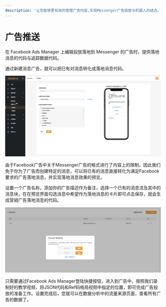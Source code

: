 ```yaml
---
description: '让您能够更有效的管理广告内容,实现Messenger广告投放与机器人的结合。'
---
```


# 广告推送

在 Facebook Ads Manager 上编辑投放落地到 Messenger 的广告时，提供落地消息的代码与追踪数据代码。

通过新建消息广告，就可以把已有对消息转化成落地消息代码。

![&#x9884;&#x89C8;&#x6D88;&#x606F;](../.gitbook/assets/image%20%28207%29.png)

由于Facebook广告中关于Messenger广告的格式进行了内容上的限制，因此我们免于你为了广告而创建特定的消息，可以将已有的消息直接转化为满足Facebook要求的广告落地消息，并实现落地消息效果的预览。

设置一个广告名称，添加你的广告描述作为备注，选择一个已有的消息流及其中的消息块，在在预览界面勾选消息中希望作为落地消息的卡片即可点击保存，就会生成营销广告落地消息的代码。

![&#x6D88;&#x606F;&#x4EE3;&#x7801;](../.gitbook/assets/image%20%28186%29.png)

只需要通过Facebook Ads Manager登陆快捷按钮，进入到广告中，按照我们录制好的教学视频，将JSON代码和Ref码格局视频中指定的位置，即可完成广告投放的准备工作。设置完成后，您就可以在数据分析中的流量来源页面，查看所有广告的数据了。

